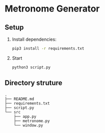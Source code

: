 # Metronome Generator

## Setup

1. Install dependencies:
   ```sh
   pip3 install -r requirements.txt
   ```

2. Start
   ```sh
   python3 script.py
   ```

## Directory struture

```
.
├── README.md
├── requirements.txt
├── script.py
└── src
    ├── app.py
    ├── metronome.py
    └── window.py
```